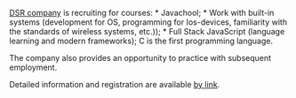 [DSR company](https://vk.com/dsrcorporation) is recruiting for courses: \* Javachool; \* Work with built-in systems (development for OS, programming for Ios-devices, familiarity with the standards of wireless systems, etc.)); \* Full Stack JavaScript (language learning and modern frameworks); C is the first programming language.

The company also provides an opportunity to practice with subsequent employment.

Detailed information and registration are available [by link](https://vk.com/away.php?to=http%3A%2F%2Fru.dsr-corporation.com%2Fstudent&post=-131429_5709&el=snippet).